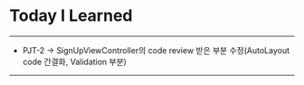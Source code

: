 # Today I Learned

---

- PJT-2 -> SignUpViewController의 code review 받은 부분 수정(AutoLayout code 간결화, Validation 부분)

---
